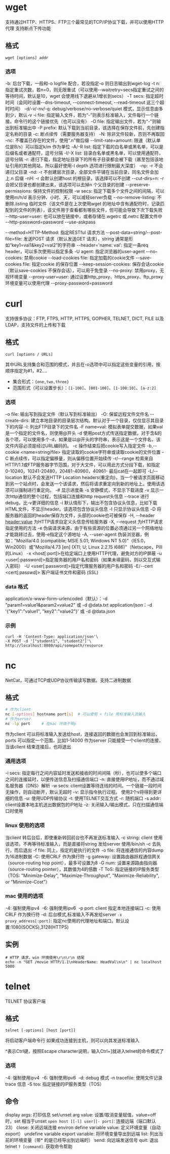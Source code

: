 # wget
支持通过HTTP、HTTPS、FTP三个最常见的TCP/IP协议下载，并可以使用HTTP代理
支持断点下传功能

## 格式
```
wget [options] addr
```

### 选项
-b: 后台下载，一般和-o logfile 配合，若没指定-o 则日志输出到wget-log
-t n: 指定重试次数，若n=0，则无限重试（可以使用--waitretry=secs指定重试之间的等待时间，默认是10，wget 会使用线下退避从1增长到secs）
-T secs: 指定超时时间（会同时设置--dns-timeout, --connect-timeout, --read-timeout 这三个超时时间）
-d/-v/-nv/-q: debug/verbose/no-verbose/quiet 模式，显示信息由多到少，默认-v
-i file: 指定输入文件，若为“-”则表示标准输入，文件每行一个链接，命令行的这个链接优先（也可以没有）
-O file: 指定输出文件，若为“-”则输出到标准输出中
-P prefix: 默认下载到当前目录，该选择在保存文件前，先创建指定名称的目录
-c: 断点续传（需要服务器支持）
-N: 除非文件较新，否则不再取回
-nc: 不覆盖已存在的文件，使用“.n"做后缀
--limit-rate=amount: 限速（默认单位是B/s）可以指定k/m 作为单位
-A/-R list: 指定下载的白名单或黑名单，可以是后缀名或者通配符，逗号分隔
-I/-X list: 目录白名单或黑名单，可以使用通配符，逗号分隔
-r: 递归下载，指定地址目录下的所有子目录都会被下载（甚至包括该地址引用的其他网站，所以最好使用-l depth 选项进行限制最大深度）
-np: -r 不会递归父目录
-nd: -r 不创建层次目录，全部文件平铺在当前目录，同名文件会加上.n 后缀
-nH: -r 会默认创建host 的根目录，该选择可以不创建
--cut-dirs=n: -r 会把父目录也都创建出来，该选项可以去掉n 个父目录的创建
--preserve-permissions: 保持文件的控制权限
-w secs: 指定下载多个文件之间的间隔，可以使用m/h/d 表示分钟、小时、天，可以减轻server负载
--no-remove-listing: 不删除.listing 临时文件（该文件是在上次使用wget 的地址中含有通配符时，记录匹配到的文件的列表），该文件用于查看都有哪些文件，但可能会导致下次下载失败
--http-user=user: 也可以放在链接中，或者存储在.wgetrc 或.netrc 配置文件中
--http-password=password
--use-askpass

--method=HTTP-Method: 指定RESTful 请求方法
--post-data=string/--post-file=file: 发送POST 请求（默认发送GET 请求），string 通常是形如“key1=val1&key2=val2”的字符串
--header='name: val': 指定一条req header，可以多次使用以指定多条
-U agent: 指定浏览器的user-agent
--no-cookies: 禁用cookie
--load-cookies file: 指定加载的cookie文件
--save-cookies file: 指定cookie 的保存位置
--keep-session-cookies: 保存会话cookie（默认save-cookies 不保存会话），可以用于免登录
--no-proxy: 禁用proxy，无视环境变量
--proxy-user=user: 通过设置http_proxy、https_proxy、ftp_proxy 环境变量可以使用代理
--proxy-password=password

# curl
支持很多协议：FTP, FTPS, HTTP, HTTPS, GOPHER, TELNET, DICT, FILE 以及 LDAP，支持文件的上传和下载

## 格式
```
curl [options / URLs]
```
其中URL支持集合和范围的模式，并且在-o选项中可以指定这些变量的引用，按顺序指定为#1，#2....
+ 集合形式：`{one,two,three}`
+ 范围形式（可以设置步长）：`[1-100]`、`[001-100]`、`[1-100:10]`、`[a-z:2]`

### 选项
-o file: 输出写到指定文件（默认写到标准输出）
-O: 保留远程文件文件名
--create-dirs: 建立本地目录的目录层次结构。默认对于一个目录，仅仅显示其目录下的内容
-l: 列出FTP目录下的文件名
-F name=val: 模拟表单提交数据，如果val是一个指定的文件名，则使用@开头
-d 使用post方式传送指定数据，对于含&的各个项，可以使用多个-d，如果是以@开头的字符串，表示这是一个文件名，该文件内容必须是经过URL编码的。
-c <file> 操作结束后把cookie写入指定文件
-b,--cookie <name=string/file> 指定读取的cookie字符串或读取cookie的文件位置
-C 断点续传，可以指定偏移量，则从偏移位置开始续传
-r/--range <range> 检索来自HTTP/1.1或FTP服务器字节范围，对于大文件，可以用此方式分段下载，如指定0-10240，10241-20480，20481-40960，40961- 最后cat在一起即可
-L/--location 默认不会发送HTTP Location headers(重定向)，当一个被请求页面移动到另一个站点时，会发送一个该请求，然后将请求重定向到新的地址上。使用该选项可以强制进行重定向。
-# 显示进度条
-s 安静模式，不显示下载进度
-v 显示一次http通信的整个过程，包括端口连接和http request头信息
--trace <file> 进行debug，比-v更详细的信息
-i 默认情形下，输出不包含协议头信息，比如下载HTML文件，不显示header。该选项包含协议头信息
-I 只显示协议头信息
-D <file> 将服务器的返回的header保存为文件，头部的cookie也可被保存
-H, --header <header:value> 为HTTP请求自定义头信息传给服务器
-X, --request <method> 为HTTP请求指定使用的方法
-e 伪装请求来源，由于有些资源的位置必须通过另一个网络地址才能跳转过去，使用-e指定这个源地址
-A, --user-agent 伪装浏览器，例如："Mozilla/4.0 (compatible; MSIE 5.01; Windows NT 5.0)"（IE5.0，Win2000）或"Mozilla/4.73 [en] (X11; U; Linux 2.2.15 i686)"（Netscape，PIII的Linux）
-x <host[:port]>在给定端口上使用HTTP代理，避免对方的IP屏蔽
-u <user[:password]>指定服务器的用户名和密码（如果未填密码，则以交互式输入密码）
-U <user[:password]>指定代理服务器的用户名和密码
-E/--cert <cert[:passwd]> 客户端证书文件和密码 (SSL)

### data 格式
application/x-www-form-urlencoded（默认）：-d "param1=value1&param2=value2" 或 -d @data.txt
application/json：-d '{"key1":"value1", "key2":"value2"}' 或 -d @data.json

### 示例
```
curl -H 'Content-Type: application/json'\
-X POST -d '["student1", "student2"]'\
http://localhost:8080/api/somepath/resource
```

# nc
NetCat，可通过TCP或UDP协议传输读写数据。支持二进制数据

## 格式
```sh
# 作为client
nc [-options] hostname port[s]  # 可以使用 < file 用标准输入流输入
# 作为server
nc -lp port     # 在mac 环境不带p
```
作为client 可以将标准输入发送给host，连接返回的数据也会发回到标准输出，ports 可以指定一个范围，比如1-14000
作为server 只能接受一个client的连接，当该client 结束连接后，也将退出

### 通用选项
-i secs: 指定每行之间内容延时发送和接收的时间间隔（秒），也可以使多个端口之间的连接延时，以便传送信息及扫描通信端口
-n: 直接使用IP地址，而不通过域名服务器（DNS）解析
-w secs: client设置等待连线的时间。一个链接一段时间无操作，则自动断开，默认无超时
-v: 显示指令执行过程。 使用2个v将得到更详细的信息
-u: 使用UDP传输协议
-t: 使用TELNET交互方式
-r: 随机端口
-s addr: client设置本地主机送出数据包的IP地址
-z: 关闭输入/输出模式，只在扫描通信端口时使用

### linux 使用的选项
当client 转后台后，即使重新转回前台也不再发送标准输入
-c string: client 使用该选项，不再等待标准输入，而是直接将string 发给server 使用/bin/sh -c 去执行，而后退出
-f file: 同上，指定的是执行的文件
-o file: 将连接通信的内容dump 为16进制数据
-C: 使用CRLF 作为换行符
-g gateway: 设置路由器跃程通信网关（source-routing hop point），最多可设置为8
-G num: 设置来源路由指向器（source-routing pointer），其数值为4的倍数
-T ToS: 指定链接的IP服务类型（TOS: "Minimize-Delay", "Maximize-Throughput", "Maximize-Reliability", or "Minimize-Cost"）

### mac 使用的选项
-4: 强制使用ipv4 
-6: 强制使用ipv6 
-p port: client 指定本地连接端口
-c: 使用CRLF 作为换行符
-d: 后台模式,标准输入不再发给server
`-x proxy_address[:port]`: 指定nc使用的代理地址和端口。默认设置:1080(SOCKS),3128(HTTPS) 

## 实例
```
# HTTP 请求，win 环境使用\r\n\r\n 结尾
echo -n "GET /movie HTTP/1.1\nHeaderName: HeadVal\n\n" | nc localhost 5000
```


# telnet
TELNET 协议客户端

## 格式
```
telnet [-options] [host [port]]
```
将启动客户端命令行
如果成功连接到主机，则可以向其发送标准输入

^表示Ctrl键，按照Escape character说明，输入Ctrl+]就进入telnet的命令模式了

### 选项
-4: 强制使用ipv4 
-6: 强制使用ipv6 
-d: debug 模式
-n tracefile: 使用文件记录trace 信息
-S tos: 指定链接的IP服务类型（TOS）

## 命令
display args: 打印信息
set/unset arg value: 设置/取消变量赋值，value=off 时，set 相当于unset
`open host [[-l] user][- port]`: 连接远端（端口默认23）
close: 关闭远端连接
environ
    define variable value: 定义环境变量（自动export）
    undefine variable
    export variable: 将环境变量导出到远端
    list: 列出当前的环境变量（带* 的是已经导出到远端的）
send: 向远端发送信号
quit: 退出telnet
`? [command]`: 获取命令帮助
